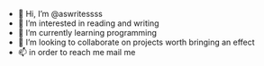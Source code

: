 - 👋 Hi, I’m @aswritessss
- 👀 I’m interested in reading and writing
- 🌱 I’m currently learning programming
- 💞️ I’m looking to collaborate on projects worth bringing an effect
- 📫 in order to reach me mail me

<!---
aswritessss/aswritessss is a ✨ special ✨ repository because its `README.md` (this file) appears on your GitHub profile.
You can click the Preview link to take a look at your changes.
--->

